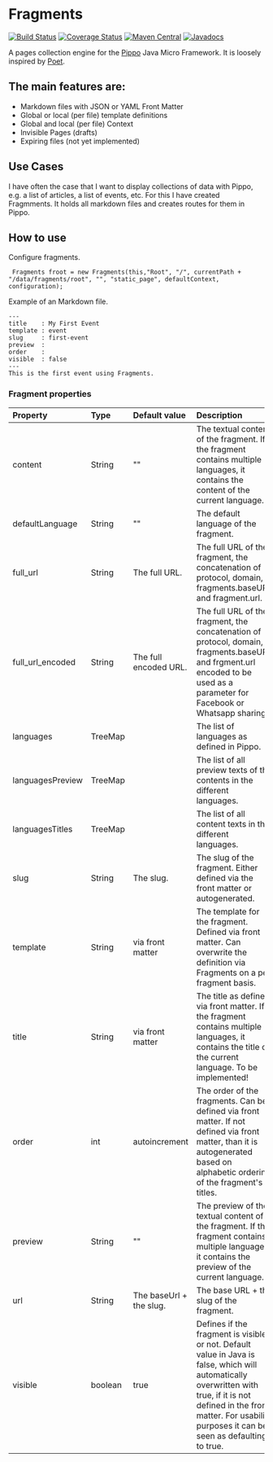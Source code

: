 Fragments
=========
[![Build Status](https://travis-ci.org/rygel/fragments.svg?branch=master)](https://travis-ci.org/rygel/fragments)
[![Coverage Status](https://coveralls.io/repos/github/rygel/fragments/badge.svg?branch=master)](https://coveralls.io/github/rygel/fragments?branch=master)
[![Maven Central](http://img.shields.io/maven-central/v/io.andromeda/fragments.svg)](http://search.maven.org/#search|ga|1|io.andromeda)
[![Javadocs](http://www.javadoc.io/badge/io.andromeda/fragments.svg)](http://www.javadoc.io/doc/io.andromeda/fragments)

A pages collection engine for the [Pippo](https://github.com/decebals/pippo) Java Micro Framework. It is loosely inspired by
 [Poet](http://jsantell.github.io/poet/).

The main features are:
----------------------
- Markdown files with JSON or YAML Front Matter
- Global or local (per file) template definitions
- Global and local (per file) Context
- Invisible Pages (drafts)
- Expiring files (not yet implemented)

## Use Cases
I have often the case that I want to display collections of data with Pippo, e.g. a list of articles, a list of events, etc.
For this I have created Fragmments. It holds all markdown files and creates routes for them in Pippo.

## How to use
Configure fragments.
```
 Fragments froot = new Fragments(this,"Root", "/", currentPath + "/data/fragments/root", "", "static_page", defaultContext, configuration);
```

Example of an Markdown file.

```
---
title    : My First Event
template : event
slug     : first-event
preview  : 
order    : 
visible  : false
---
This is the first event using Fragments.
```

###  Fragment properties
| Property         | Type    | Default value           | Description                                                                                                                                                                                                                       |
|:-----------------|:--------|:------------------------|:----------------------------------------------------------------------------------------------------------------------------------------------------------------------------------------------------------------------------------|
| content          | String  | ""                      | The textual content of the fragment. If the fragment contains multiple languages, it contains the content of the current language.                                                                                                |
| defaultLanguage  | String  | ""                      | The default language of the fragment.                                                                                                                                                                                             |
| full_url         | String  | The full URL.           | The full URL of the fragment, the concatenation of protocol, domain, fragments.baseURL and fragment.url.                                                                                                                          |
| full_url_encoded | String  | The full encoded URL.   | The full URL of the fragment, the concatenation of protocol, domain, fragments.baseURL and frgment.url encoded to be used as a parameter for Facebook or Whatsapp sharing.                                                        |
| languages        | TreeMap |                         | The list of languages as defined in Pippo.                                                                                                                                                                                        |
| languagesPreview | TreeMap |                         | The list of all preview texts of the contents in the different languages.                                                                                                                                                         |
| languagesTitles  | TreeMap |                         | The list of all content texts in the different languages.                                                                                                                                                                         |
| slug             | String  | The slug.               | The slug of the fragment. Either defined via the front matter or autogenerated.                                                                                                                                                   |
| template         | String  | via front matter        | The template for the fragment. Defined via front matter. Can overwrite the definition via Fragments on a per fragment basis.                                                                                                      |
| title            | String  | via front matter        | The title as defined via front matter. If the fragment contains multiple languages, it contains the title of the current language. To be implemented!                                                                             |
| order            | int     | autoincrement           | The order of the fragments. Can be defined via front matter. If not defined via front matter, than it is autogenerated based on alphabetic ordering of the fragment's titles.                                                     |
| preview          | String  | ""                      | The preview of the textual content of the fragment. If the fragment contains multiple languages, it contains the preview of the current language.                                                                                 |
| url              | String  | The baseUrl + the slug. | The base URL + the slug of the fragment.                                                                                                                                                                                          |
| visible          | boolean | true                    | Defines if the fragment is visible or not. Default value in Java is false, which will automatically overwritten with true, if it is not defined in the front matter. For usability purposes it can be seen as defaulting to true. |
